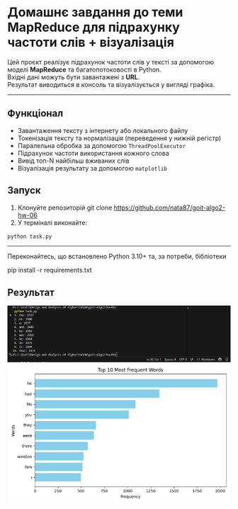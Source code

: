 # Домашнє завдання до теми  MapReduce для підрахунку частоти слів + візуалізація

Цей проєкт реалізує підрахунок частоти слів у тексті за допомогою моделі **MapReduce** та багатопотоковості в Python.  
Вхідні дані можуть бути завантажені з **URL**.  
Результат виводиться в консоль та візуалізується у вигляді графіка.

---

##  Функціонал
- Завантаження тексту з інтернету або локального файлу
- Токенізація тексту та нормалізація (переведення у нижній регістр)
- Паралельна обробка за допомогою `ThreadPoolExecutor`
- Підрахунок частоти використання кожного слова
- Вивід топ-N найбільш вживаних слів
- Візуалізація результату за допомогою `matplotlib`

##  Запуск
1. Клонуйте репозиторій git clone https://github.com/nata87/goit-algo2-hw-06
2. У терміналі виконайте:

```bash
python task.py
```

---

Переконайтесь, що встановлено Python 3.10+ та, за потреби, бібліотеки

pip install -r requirements.txt

## Результат 

![Results](result_task.png)
![Results](top_words.png)


